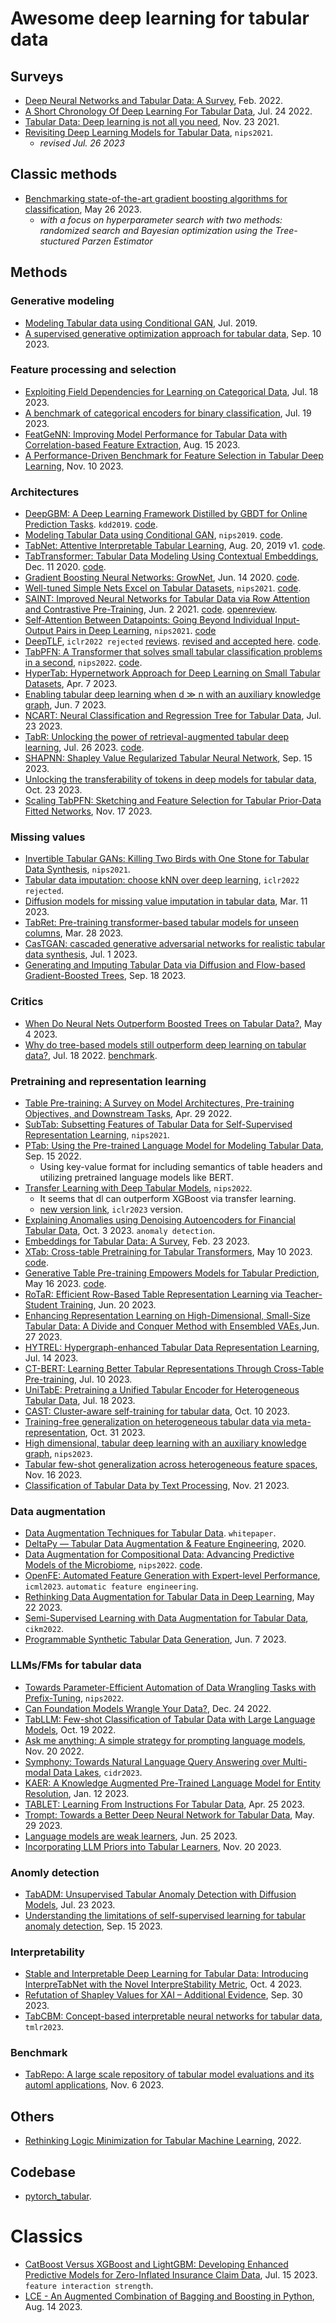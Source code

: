 

# Awesome deep learning for tabular data

## Surveys

- [Deep Neural Networks and Tabular Data: A Survey](https://ieeexplore.ieee.org/stamp/stamp.jsp?arnumber=9998482), Feb. 2022.
- [A Short Chronology Of Deep Learning For Tabular Data](https://sebastianraschka.com/blog/2022/deep-learning-for-tabular-data.html), Jul. 24 2022.
- [Tabular Data: Deep learning is not all you need](https://arxiv.org/pdf/2106.03253.pdf), Nov. 23 2021.
- [Revisiting Deep Learning Models for Tabular Data](https://arxiv.org/abs/2106.11959), `nips2021`.
  - _revised Jul. 26 2023_

## Classic methods

- [Benchmarking state-of-the-art gradient boosting algorithms for classification](https://arxiv.org/pdf/2305.17094.pdf), May 26 2023.
  - _with a focus on hyperparameter search with two methods: randomized search and Bayesian optimization using the Tree-stuctured Parzen Estimator_

## Methods

### Generative modeling

- [Modeling Tabular data using Conditional GAN](https://arxiv.org/abs/1907.00503), Jul. 2019.
- [A supervised generative optimization approach for tabular data](https://arxiv.org/pdf/2309.05079.pdf), Sep. 10 2023.

### Feature processing and selection

- [Exploiting Field Dependencies for Learning on Categorical Data](https://arxiv.org/pdf/2307.09321.pdf), Jul. 18 2023.
- [A benchmark of categorical encoders for binary classification](https://arxiv.org/pdf/2307.09191.pdf), Jul. 19 2023.
- [FeatGeNN: Improving Model Performance for Tabular Data with Correlation-based Feature Extraction](https://arxiv.org/pdf/2308.07527.pdf), Aug. 15 2023.
- [A Performance-Driven Benchmark for Feature Selection in Tabular Deep Learning](https://arxiv.org/pdf/2311.05877.pdf), Nov. 10 2023.

### Architectures

- [DeepGBM: A Deep Learning Framework Distilled by GBDT for Online Prediction Tasks](https://www.microsoft.com/en-us/research/uploads/prod/2019/08/deepgbm_kdd2019__CR_.pdf). `kdd2019`. [code](https://github.com/motefly/DeepGBM/tree/master).
- [Modeling Tabular Data using Conditional GAN](https://proceedings.neurips.cc/paper/2019/file/254ed7d2de3b23ab10936522dd547b78-Paper.pdf), `nips2019`. [code](https://github.com/sdv-dev/CTGAN).
- [TabNet: Attentive Interpretable Tabular Learning](https://arxiv.org/abs/1908.07442), Aug. 20, 2019 v1. [code](https://github.com/dreamquark-ai/tabnet).
- [TabTransformer: Tabular Data Modeling Using Contextual Embeddings](https://arxiv.org/pdf/2012.06678.pdf), Dec. 11 2020. [code](https://github.com/lucidrains/tab-transformer-PyTorch).
- [Gradient Boosting Neural Networks: GrowNet](https://arxiv.org/pdf/2002.07971.pdf), Jun. 14 2020. [code](https://github.com/sbadirli/GrowNet/tree/master).
- [Well-tuned Simple Nets Excel on Tabular Datasets](https://proceedings.neurips.cc/paper/2021/file/c902b497eb972281fb5b4e206db38ee6-Paper.pdf), `nips2021`. [code](https://github.com/releaunifreiburg/WellTunedSimpleNets).
- [SAINT: Improved Neural Networks for Tabular Data via Row Attention and Contrastive Pre-Training](https://arxiv.org/pdf/2106.01342.pdf), Jun. 2 2021. [code](https://github.com/somepago/saintv). [openreview](https://openreview.net/forum?id=nL2lDlsrZU).
- [Self-Attention Between Datapoints: Going Beyond Individual Input-Output Pairs in Deep Learning](https://proceedings.neurips.cc/paper/2021/file/f1507aba9fc82ffa7cc7373c58f8a613-Paper.pdf), `nips2021`. [code]()
- [DeepTLF](https://openreview.net/pdf?id=PaQhL90tLmX), `iclr2022 rejected` [reviews](https://openreview.net/forum?id=PaQhL90tLmX). [revised and accepted here](https://link.springer.com/article/10.1007/s41060-022-00350-z). [code](https://github.com/unnir/DeepTLF).
- [TabPFN: A Transformer that solves small tabular classification problems in a second](https://table-representation-learning.github.io/assets/papers/tabpfn_a_transformer_that_solv.pdf), `nips2022`. [code](https://huggingface.co/spaces/TabPFN/TabPFN).
- [HyperTab: Hypernetwork Approach for Deep Learning on Small Tabular Datasets](https://arxiv.org/pdf/2304.03543.pdf), Apr. 7 2023.
- [Enabling tabular deep learning when d ≫ n with an auxiliary knowledge graph](https://arxiv.org/pdf/2306.04766.pdf), Jun. 7 2023.
- [NCART: Neural Classification and Regression Tree for Tabular Data](https://arxiv.org/pdf/2307.12198.pdf), Jul. 23 2023.
- [TabR: Unlocking the power of retrieval-augmented tabular deep learning](https://arxiv.org/pdf/2307.14338.pdf), Jul. 26 2023. [code](https://github.com/yandex-research/tabular-dl-tabr).
- [SHAPNN: Shapley Value Regularized Tabular Neural Network](https://arxiv.org/pdf/2309.08799.pdf), Sep. 15 2023.
- [Unlocking the transferability of tokens in deep models for tabular data](https://arxiv.org/pdf/2310.15149.pdf), Oct. 23 2023.
- [Scaling TabPFN: Sketching and Feature Selection for Tabular Prior-Data Fitted Networks](https://arxiv.org/pdf/2311.10609.pdf), Nov. 17 2023.

### Missing values

- [Invertible Tabular GANs: Killing Two Birds with One Stone for Tabular Data Synthesis](https://proceedings.neurips.cc/paper/2021/file/22456f4b545572855c766df5eefc9832-Paper.pdf), `nips2021`.
- [Tabular data imputation: choose kNN over deep learning](https://openreview.net/pdf?id=_MRiKN8-sw), `iclr2022 rejected`.
- [Diffusion models for missing value imputation in tabular data](https://arxiv.org/pdf/2210.17128.pdf), Mar. 11 2023.
- [TabRet: Pre-training transformer-based tabular models for unseen columns](https://arxiv.org/pdf/2303.15747.pdf), Mar. 28 2023.
- [CasTGAN: cascaded generative adversarial networks for realistic tabular data synthesis](https://arxiv.org/pdf/2307.00384.pdf), Jul. 1 2023.
- [Generating and Imputing Tabular Data via Diffusion and Flow-based Gradient-Boosted Trees](https://arxiv.org/pdf/2309.09968.pdf), Sep. 18 2023.

### Critics

- [When Do Neural Nets Outperform Boosted Trees on Tabular Data?](https://arxiv.org/pdf/2305.02997.pdf), May 4 2023.
- [Why do tree-based models still outperform deep learning on tabular data?](https://arxiv.org/pdf/2207.08815.pdf), Jul. 18 2022. [benchmark](https://github.com/LeoGrin/tabular-benchmark).

### Pretraining and representation learning

- [Table Pre-training: A Survey on Model Architectures, Pre-training Objectives, and Downstream Tasks](https://arxiv.org/pdf/2201.09745.pdf), Apr. 29 2022.
- [SubTab: Subsetting Features of Tabular Data for Self-Supervised Representation Learning](https://proceedings.neurips.cc/paper/2021/file/9c8661befae6dbcd08304dbf4dcaf0db-Paper.pdf), `nips2021`.
- [PTab: Using the Pre-trained Language Model for Modeling Tabular Data](https://arxiv.org/pdf/2209.08060.pdf), Sep. 15 2022.
  - Using key-value format for including semantics of table headers and utilizing pretrained language models like BERT.
- [Transfer Learning with Deep Tabular Models](https://table-representation-learning.github.io/assets/papers/transfer_learning_with_deep_ta.pdf), `nips2022`.
  - It seems that dl can outperform XGBoost via transfer learning.
  - [new version link](https://arxiv.org/pdf/2206.15306.pdf), `iclr2023` version.
- [Explaining Anomalies using Denoising Autoencoders for Financial Tabular Data](https://arxiv.org/pdf/2209.10658.pdf), Oct. 3 2023. `anomaly detection`.
- [Embeddings for Tabular Data: A Survey](https://arxiv.org/pdf/2302.11777.pdf), Feb. 23 2023.
- [XTab: Cross-table Pretraining for Tabular Transformers](https://arxiv.org/pdf/2305.06090.pdf), May 10 2023. [code](https://github.com/BingzhaoZhu/XTab).
- [Generative Table Pre-training Empowers Models for Tabular Prediction](https://arxiv.org/pdf/2305.09696.pdf), May 16 2023. [code](https://github.com/ZhangTP1996/TapTap).
- [RoTaR: Efficient Row-Based Table Representation Learning via Teacher-Student Training](https://arxiv.org/pdf/2306.11696.pdf), Jun. 20 2023.
- [Enhancing Representation Learning on High-Dimensional, Small-Size Tabular Data: A Divide and Conquer Method with Ensembled VAEs](https://arxiv.org/pdf/2306.15661.pdf),Jun. 27 2023.
- [HYTREL: Hypergraph-enhanced Tabular Data Representation Learning](https://arxiv.org/pdf/2307.08623.pdf), Jul. 14 2023.
- [CT-BERT: Learning Better Tabular Representations Through Cross-Table Pre-training](https://arxiv.org/pdf/2307.04308.pdf), Jul. 10 2023.
- [UniTabE: Pretraining a Unified Tabular Encoder for Heterogeneous Tabular Data](https://arxiv.org/pdf/2307.09249.pdf), Jul. 18 2023.
- [CAST: Cluster-aware self-training for tabular data](https://arxiv.org/pdf/2310.06380.pdf), Oct. 10 2023.
- [Training-free generalization on heterogeneous tabular data via meta-representation](https://arxiv.org/pdf/2311.00055.pdf), Oct. 31 2023.
- [High dimensional, tabular deep learning with an auxiliary knowledge graph](https://openreview.net/pdf?id=GGylthmehy), `nips2023`.
- [Tabular few-shot generalization across heterogeneous feature spaces](https://arxiv.org/pdf/2311.10051.pdf), Nov. 16 2023.
- [Classification of Tabular Data by Text Processing](https://arxiv.org/pdf/2311.12521.pdf), Nov. 21 2023.

### Data augmentation

- [Data Augmentation Techniques for Tabular Data](https://www.mphasis.com/content/dam/mphasis-com/global/en/home/innovation/next-lab/Mphasis_Data-Augmentation-for-Tabular-Data_Whitepaper.pdf). `whitepaper`.
- [DeltaPy⁠⁠ — Tabular Data Augmentation & Feature Engineering](https://github.com/firmai/deltapy/tree/master), 2020.
- [Data Augmentation for Compositional Data: Advancing Predictive Models of the Microbiome](https://proceedings.neurips.cc/paper_files/paper/2022/file/81a28be483155f802ddef448d6fc4b57-Paper-Conference.pdf), `nips2022`. [code](https://github.com/cunningham-lab/AugCoDa).
- [OpenFE: Automated Feature Generation with Expert-level Performance](https://openreview.net/attachment?id=1H1irbEaGV&name=pdf), `icml2023`. `automatic feature engineering`.
- [Rethinking Data Augmentation for Tabular Data in Deep Learning](https://arxiv.org/pdf/2305.10308.pdf), May 22 2023.
- [Semi-Supervised Learning with Data Augmentation for Tabular Data](https://web.archive.org/web/20221021061539id_/https://dl.acm.org/doi/pdf/10.1145/3511808.3557699), `cikm2022`.
- [Programmable Synthetic Tabular Data Generation](https://arxiv.org/pdf/2307.03577.pdf), Jun. 7 2023.

### LLMs/FMs for tabular data

- [Towards Parameter-Efficient Automation of Data Wrangling Tasks with Prefix-Tuning](https://openreview.net/pdf?id=8kyYJs2YkFH), `nips2022`.
- [Can Foundation Models Wrangle Your Data?](https://arxiv.org/pdf/2205.09911.pdf), Dec. 24 2022.
- [TabLLM: Few-shot Classification of Tabular Data with Large Language Models](https://arxiv.org/pdf/2210.10723.pdf), Oct. 19 2022.
- [Ask me anything: A simple strategy for prompting language models](https://arxiv.org/pdf/2210.02441.pdf), Nov. 20 2022.
- [Symphony: Towards Natural Language Query Answering over Multi-modal Data Lakes](https://www2.cs.arizona.edu/~caolei/papers/SYMPHONY.pdf), `cidr2023`.
- [KAER: A Knowledge Augmented Pre-Trained Language Model for Entity Resolution](https://arxiv.org/pdf/2301.04770.pdf), Jan. 12 2023.
- [TABLET: Learning From Instructions For Tabular Data](https://arxiv.org/pdf/2304.13188.pdf), Apr. 25 2023.
- [Trompt: Towards a Better Deep Neural Network for Tabular Data](https://arxiv.org/pdf/2305.18446.pdf), May. 29 2023.
- [Language models are weak learners](https://arxiv.org/pdf/2306.14101.pdf), Jun. 25 2023.
- [Incorporating LLM Priors into Tabular Learners](https://arxiv.org/pdf/2311.11628.pdf), Nov. 20 2023.

### Anomly detection

- [TabADM: Unsupervised Tabular Anomaly Detection with Diffusion Models](https://arxiv.org/pdf/2307.12336.pdf), Jul. 23 2023.
- [Understanding the limitations of self-supervised learning for tabular anomaly detection](https://arxiv.org/pdf/2309.08374.pdf), Sep. 15 2023.

### Interpretability

- [Stable and Interpretable Deep Learning for Tabular Data: Introducing InterpreTabNet with the Novel InterpreStability Metric](https://browse.arxiv.org/pdf/2310.02870.pdf), Oct. 4 2023.
- [Refutation of Shapley Values for XAI – Additional Evidence](https://arxiv.org/pdf/2310.00416.pdf), Sep. 30 2023.
- [TabCBM: Concept-based interpretable neural networks for tabular data](https://openreview.net/pdf?id=TIsrnWpjQ0), `tmlr2023`.

### Benchmark

- [TabRepo: A large scale repository of tabular model evaluations and its automl applications](https://arxiv.org/pdf/2311.02971.pdf), Nov. 6 2023.

## Others

- [Rethinking Logic Minimization for Tabular Machine Learning](https://ieeexplore.ieee.org/stamp/stamp.jsp?tp=&arnumber=9964348), 2022.

## Codebase

- [pytorch_tabular](https://github.com/manujosephv/pytorch_tabular).

# Classics

- [CatBoost Versus XGBoost and LightGBM: Developing Enhanced Predictive Models for Zero-Inflated Insurance Claim Data](https://arxiv.org/pdf/2307.07771.pdf), Jul. 15 2023. `feature interaction strength`.
- [LCE - An Augmented Combination of Bagging and Boosting in Python](https://arxiv.org/pdf/2308.07250.pdf), Aug. 14 2023.




